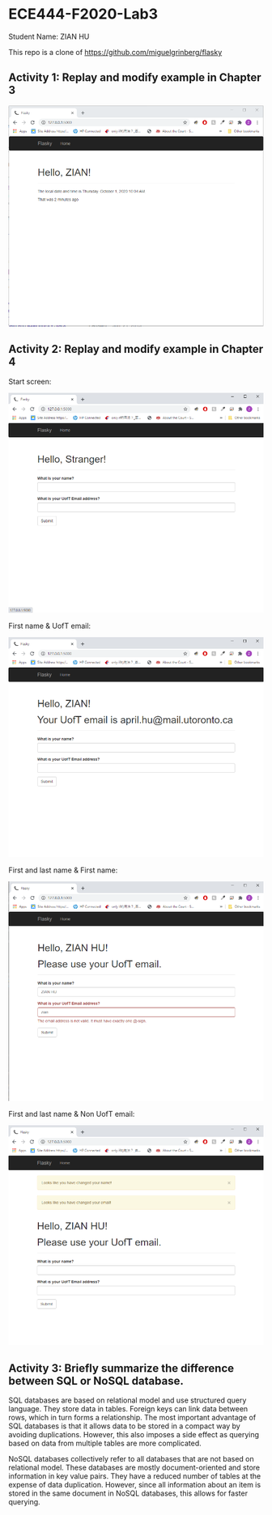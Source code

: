 # ECE444-F2020-Lab3
Student Name: ZIAN HU

This repo is a clone of https://github.com/miguelgrinberg/flasky

## Activity 1: Replay and modify example in Chapter 3
<p align="center">
  <img src="./screenshots/Activity1Screenshots.png" />
</p>

## Activity 2: Replay and modify example in Chapter 4
Start screen:
<p align="center">
  <img src="./screenshots/Activity2Screenshot_1.png" />
</p>

First name & UofT email:
<p align="center">
  <img src="./screenshots/Activity2Screenshot_2.png" />
</p>

First and last name & First name:
<p align="center">
  <img src="./screenshots/Activity2Screenshot_3.png" />
</p>

First and last name & Non UofT email:
<p align="center">
  <img src="./screenshots/Activity2Screenshot_4.png" />
</p>

## Activity 3: Briefly summarize the difference between SQL or NoSQL database.
SQL databases are based on relational model and use structured query language. They store data 
in tables. Foreign keys can link data between rows, which in turn forms a relationship. The most
important advantage of SQL databases is that it allows data to be stored in a compact way by avoiding 
duplications. However, this also imposes a side effect as querying based on data from multiple tables
are more complicated.

NoSQL databases collectively refer to all databases that are not based on relational model.
These databases are mostly document-oriented and store information in key value pairs. They have
a reduced number of tables at the expense of data duplication. However, since all information about
an item is stored in the same document in NoSQL databases, this allows for faster querying.